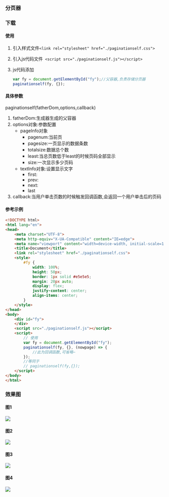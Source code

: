 ### 分页器

### 下载



#### 使用

1. 引入样式文件`<link rel="stylesheet" href="./paginationself.css">`

2. 引入js代码文件` <script src="./paginationself.js"></script>`

3. js代码添加

   ```javascript
   var fy = document.getElementById("fy");//父容器,负责存储分页器
   paginationself(fy, {});
   ```

#### 具体参数

paginationself(fatherDom,options,callback)

1. fatherDom:生成器生成的父容器
2. options对象:参数配置
   - pageInfo对象
     - pagenum:当前页
     - pagesize:一页显示的数据条数
     - totalsize:数据总个数
     - least:当总页数低于least的时候页码全部显示
     - size:一次显示多少页码
   - textInfo对象:设置显示文字
     - first:
     - prev:
     - next:
     - last
3. callback:当用户单击页数的时候触发回调函数,会返回一个用户单击后的页码

#### 参考示例

```html
<!DOCTYPE html>
<html lang="en">
<head>
    <meta charset="UTF-8">
    <meta http-equiv="X-UA-Compatible" content="IE=edge">
    <meta name="viewport" content="width=device-width, initial-scale=1.0">
    <title>Document</title>
    <link rel="stylesheet" href="./paginationself.css">
    <style>
        #fy {
            width: 100%;
            height: 50px;
            border: 1px solid #e5e5e5;
            margin: 20px auto;
            display: flex;
            justify-content: center;
            align-items: center;
        }
    </style>
</head>
<body>
    <div id="fy">
    </div>
    <script src="./paginationself.js"></script>
    <script>
        // 使用
        var fy = document.getElementById("fy");
        paginationself(fy, {}, (nowpage) => {
            //此为回调函数,可省略~
        });
        //等同于
        // paginationself(fy,{});
    </script>
</body>
</html>
```

### 效果图

#### 图1
![](https://dreamos.oss-cn-beijing.aliyuncs.com/gitblog/20220403154238.png)
#### 图2
![](https://dreamos.oss-cn-beijing.aliyuncs.com/gitblog/20220403154403.png)
#### 图3

![](https://dreamos.oss-cn-beijing.aliyuncs.com/gitblog/20220403154454.png)

#### 图4
![](https://dreamos.oss-cn-beijing.aliyuncs.com/gitblog/20220403154318.png)
